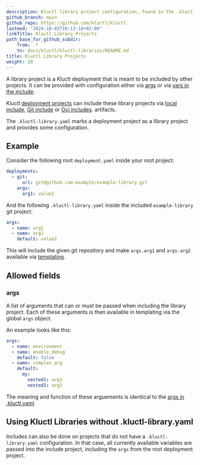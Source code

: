 ```yaml
---
description: Kluctl library project configuration, found in the .kluctl-library.yaml file.
github_branch: main
github_repo: https://github.com/kluctl/kluctl
lastmod: "2024-10-02T10:13:10+02:00"
linkTitle: Kluctl Library Projects
path_base_for_github_subdir:
    from: .*
    to: docs/kluctl/kluctl-libraries/README.md
title: Kluctl Library Projects
weight: 20
---
```






A library project is a Kluctl deployment that is meant to be included by other projects. It can be provided with
configuration either via [args](#args) or via [vars in the include](../deployments/deployment-yml.md#vars-deployment-item).

Kluctl [deployment projects](../deployments/) can include these library projects via
[local include](../deployments/deployment-yml.md#includes), [Git include](../deployments/deployment-yml.md#git-includes)
or [Oci includes](../deployments/deployment-yml.md#oci-includes). 
artifacts.

The `.kluctl-library.yaml` marks a deployment project as a library project and provides some configuration.

## Example

Consider the following root `deployment.yaml` inside your root project:

```yaml
deployments:
  - git:
      url: git@github.com:example/example-library.git
    args:
      arg1: value1
```

And the following `.kluctl-library.yaml` inside the included `example-library` git project:

```yaml
args:
  - name: arg1
  - name: arg2
    default: value2
```

This will include the given git repository and make `args.arg1` and `args.arg2` available via [templating](../templating/).

## Allowed fields

### args

A list of arguments that can or must be passed when including the library project. Each of these arguments is then available
in templating via the global `args` object.

An example looks like this:
```yaml
args:
  - name: environment
  - name: enable_debug
    default: false
  - name: complex_arg
    default:
      my:
        nested1: arg1
        nested2: arg2
```

The meaning and function of these arguements is identical to the [args in .kluctl.yaml](../kluctl-project/#args).

## Using Kluctl Libraries without .kluctl-library.yaml

Includes can also be done on projects that do not have a `.kluctl-library.yaml` configuration. In that case, all
currently available variables are passed into the include project, including the `args` from the root deployment project.
